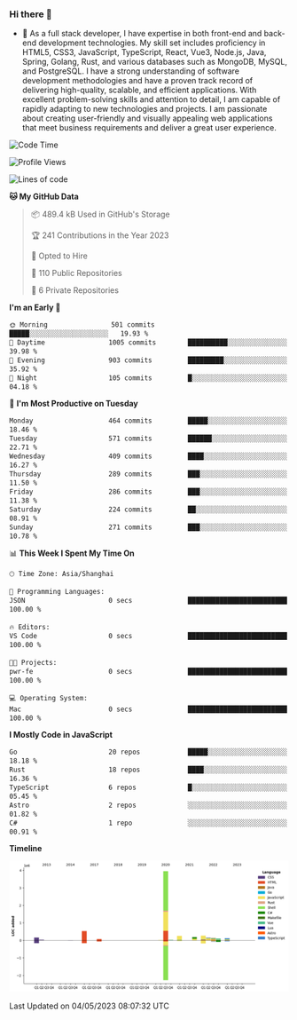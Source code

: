 ### Hi there 👋

- 🌱 As a full stack developer, I have expertise in both front-end and back-end development technologies. My skill set includes proficiency in HTML5, CSS3, JavaScript, TypeScript, React, Vue3, Node.js, Java, Spring, Golang, Rust, and various databases such as MongoDB, MySQL, and PostgreSQL. I have a strong understanding of software development methodologies and have a proven track record of delivering high-quality, scalable, and efficient applications. With excellent problem-solving skills and attention to detail, I am capable of rapidly adapting to new technologies and projects. I am passionate about creating user-friendly and visually appealing web applications that meet business requirements and deliver a great user experience.

<!--START_SECTION:waka-->
![Code Time](http://img.shields.io/badge/Code%20Time-1%2C028%20hrs%2050%20mins-blue)

![Profile Views](http://img.shields.io/badge/Profile%20Views-45-blue)

![Lines of code](https://img.shields.io/badge/From%20Hello%20World%20I%27ve%20Written-5.9%20million%20lines%20of%20code-blue)

**🐱 My GitHub Data** 

> 📦 489.4 kB Used in GitHub's Storage 
 > 
> 🏆 241 Contributions in the Year 2023
 > 
> 💼 Opted to Hire
 > 
> 📜 110 Public Repositories 
 > 
> 🔑 6 Private Repositories 
 > 
**I'm an Early 🐤** 

```text
🌞 Morning                501 commits         █████░░░░░░░░░░░░░░░░░░░░   19.93 % 
🌆 Daytime                1005 commits        ██████████░░░░░░░░░░░░░░░   39.98 % 
🌃 Evening                903 commits         █████████░░░░░░░░░░░░░░░░   35.92 % 
🌙 Night                  105 commits         █░░░░░░░░░░░░░░░░░░░░░░░░   04.18 % 
```
📅 **I'm Most Productive on Tuesday** 

```text
Monday                   464 commits         █████░░░░░░░░░░░░░░░░░░░░   18.46 % 
Tuesday                  571 commits         ██████░░░░░░░░░░░░░░░░░░░   22.71 % 
Wednesday                409 commits         ████░░░░░░░░░░░░░░░░░░░░░   16.27 % 
Thursday                 289 commits         ███░░░░░░░░░░░░░░░░░░░░░░   11.50 % 
Friday                   286 commits         ███░░░░░░░░░░░░░░░░░░░░░░   11.38 % 
Saturday                 224 commits         ██░░░░░░░░░░░░░░░░░░░░░░░   08.91 % 
Sunday                   271 commits         ███░░░░░░░░░░░░░░░░░░░░░░   10.78 % 
```


📊 **This Week I Spent My Time On** 

```text
🕑︎ Time Zone: Asia/Shanghai

💬 Programming Languages: 
JSON                     0 secs              █████████████████████████   100.00 % 

🔥 Editors: 
VS Code                  0 secs              █████████████████████████   100.00 % 

🐱‍💻 Projects: 
pwr-fe                   0 secs              █████████████████████████   100.00 % 

💻 Operating System: 
Mac                      0 secs              █████████████████████████   100.00 % 
```

**I Mostly Code in JavaScript** 

```text
Go                       20 repos            █████░░░░░░░░░░░░░░░░░░░░   18.18 % 
Rust                     18 repos            ████░░░░░░░░░░░░░░░░░░░░░   16.36 % 
TypeScript               6 repos             █░░░░░░░░░░░░░░░░░░░░░░░░   05.45 % 
Astro                    2 repos             ░░░░░░░░░░░░░░░░░░░░░░░░░   01.82 % 
C#                       1 repo              ░░░░░░░░░░░░░░░░░░░░░░░░░   00.91 % 
```



**Timeline**

![Lines of Code chart](https://raw.githubusercontent.com/elton/elton/main/assets/bar_graph.png)


 Last Updated on 04/05/2023 08:07:32 UTC
<!--END_SECTION:waka-->

<!--
**elton/elton** is a ✨ _special_ ✨ repository because its `README.md` (this file) appears on your GitHub profile.

Here are some ideas to get you started:

- 🔭 I’m currently working on ...
- 🌱 I’m currently learning ...
- 👯 I’m looking to collaborate on ...
- 🤔 I’m looking for help with ...
- 💬 Ask me about ...
- 📫 How to reach me: ...
- 😄 Pronouns: ...
- ⚡ Fun fact: ...
-->
